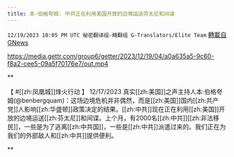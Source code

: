 ```yaml
---
title: 本·伯格夸姆: 中共正在利用美国开放的边境运送芬太尼和间谍
---
```

`12/19/2023 10:05 PM UTC 秘密翻译组-精翻组 G-Translators/Elite Team` [轉載自GNews](https://gnews.org/articles/2129889)


https://media.gettr.com/group6/getter/2023/12/19/04/a0a635a5-9c60-f8a2-cee5-09a5f70176e7/out.mp4


**

【 #[[zh:凤凰城]]烽火行动 】 12/17/2023 真实[[zh:美国]]之声主持人本·伯格夸姆(@benbergquam)：这场边境危机并非偶然，而是[[zh:美国]]国内[[zh:共产党]]人影响[[zh:华盛顿]]政策决定的结果。[[zh:中共]]现在正在利用[[zh:美国]]开放的边境运送[[zh:芬太尼]]和间谍。上个月，有2000名[[zh:中共]][[zh:非法移民]]，一些是为了逃离[[zh:中共国]]，一些是[[zh:中共]]派遣过来的。我们正在为我们的外部敌人和[[zh:中共]]提供便利。

**
